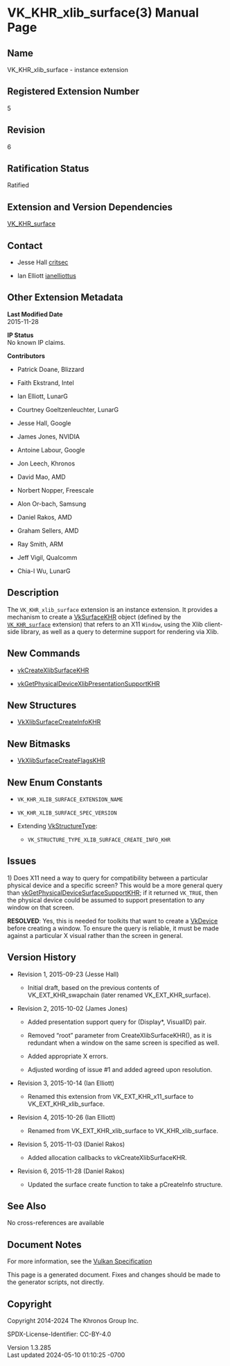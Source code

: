 # VK_KHR_xlib_surface(3) Manual Page

## Name

VK_KHR_xlib_surface - instance extension



## <a href="#_registered_extension_number" class="anchor"></a>Registered Extension Number

5

## <a href="#_revision" class="anchor"></a>Revision

6

## <a href="#_ratification_status" class="anchor"></a>Ratification Status

Ratified

## <a href="#_extension_and_version_dependencies" class="anchor"></a>Extension and Version Dependencies

[VK_KHR_surface](https://registry.khronos.org/vulkan/specs/1.3-extensions/man/html/VK_KHR_surface.html)  

## <a href="#_contact" class="anchor"></a>Contact

- Jesse Hall <a
  href="https://github.com/KhronosGroup/Vulkan-Docs/issues/new?body=%5BVK_KHR_xlib_surface%5D%20@critsec%0A*Here%20describe%20the%20issue%20or%20question%20you%20have%20about%20the%20VK_KHR_xlib_surface%20extension*"
  target="_blank" rel="nofollow noopener"><em></em>critsec</a>

- Ian Elliott <a
  href="https://github.com/KhronosGroup/Vulkan-Docs/issues/new?body=%5BVK_KHR_xlib_surface%5D%20@ianelliottus%0A*Here%20describe%20the%20issue%20or%20question%20you%20have%20about%20the%20VK_KHR_xlib_surface%20extension*"
  target="_blank" rel="nofollow noopener"><em></em>ianelliottus</a>

## <a href="#_other_extension_metadata" class="anchor"></a>Other Extension Metadata

**Last Modified Date**  
2015-11-28

**IP Status**  
No known IP claims.

**Contributors**  
- Patrick Doane, Blizzard

- Faith Ekstrand, Intel

- Ian Elliott, LunarG

- Courtney Goeltzenleuchter, LunarG

- Jesse Hall, Google

- James Jones, NVIDIA

- Antoine Labour, Google

- Jon Leech, Khronos

- David Mao, AMD

- Norbert Nopper, Freescale

- Alon Or-bach, Samsung

- Daniel Rakos, AMD

- Graham Sellers, AMD

- Ray Smith, ARM

- Jeff Vigil, Qualcomm

- Chia-I Wu, LunarG

## <a href="#_description" class="anchor"></a>Description

The `VK_KHR_xlib_surface` extension is an instance extension. It
provides a mechanism to create a [VkSurfaceKHR](https://registry.khronos.org/vulkan/specs/1.3-extensions/man/html/VkSurfaceKHR.html)
object (defined by the [`VK_KHR_surface`](https://registry.khronos.org/vulkan/specs/1.3-extensions/man/html/VK_KHR_surface.html)
extension) that refers to an X11 `Window`, using the Xlib client-side
library, as well as a query to determine support for rendering via Xlib.

## <a href="#_new_commands" class="anchor"></a>New Commands

- [vkCreateXlibSurfaceKHR](https://registry.khronos.org/vulkan/specs/1.3-extensions/man/html/vkCreateXlibSurfaceKHR.html)

- [vkGetPhysicalDeviceXlibPresentationSupportKHR](https://registry.khronos.org/vulkan/specs/1.3-extensions/man/html/vkGetPhysicalDeviceXlibPresentationSupportKHR.html)

## <a href="#_new_structures" class="anchor"></a>New Structures

- [VkXlibSurfaceCreateInfoKHR](https://registry.khronos.org/vulkan/specs/1.3-extensions/man/html/VkXlibSurfaceCreateInfoKHR.html)

## <a href="#_new_bitmasks" class="anchor"></a>New Bitmasks

- [VkXlibSurfaceCreateFlagsKHR](https://registry.khronos.org/vulkan/specs/1.3-extensions/man/html/VkXlibSurfaceCreateFlagsKHR.html)

## <a href="#_new_enum_constants" class="anchor"></a>New Enum Constants

- `VK_KHR_XLIB_SURFACE_EXTENSION_NAME`

- `VK_KHR_XLIB_SURFACE_SPEC_VERSION`

- Extending [VkStructureType](https://registry.khronos.org/vulkan/specs/1.3-extensions/man/html/VkStructureType.html):

  - `VK_STRUCTURE_TYPE_XLIB_SURFACE_CREATE_INFO_KHR`

## <a href="#_issues" class="anchor"></a>Issues

1\) Does X11 need a way to query for compatibility between a particular
physical device and a specific screen? This would be a more general
query than
[vkGetPhysicalDeviceSurfaceSupportKHR](https://registry.khronos.org/vulkan/specs/1.3-extensions/man/html/vkGetPhysicalDeviceSurfaceSupportKHR.html);
if it returned `VK_TRUE`, then the physical device could be assumed to
support presentation to any window on that screen.

**RESOLVED**: Yes, this is needed for toolkits that want to create a
[VkDevice](https://registry.khronos.org/vulkan/specs/1.3-extensions/man/html/VkDevice.html) before creating a window. To ensure the query
is reliable, it must be made against a particular X visual rather than
the screen in general.

## <a href="#_version_history" class="anchor"></a>Version History

- Revision 1, 2015-09-23 (Jesse Hall)

  - Initial draft, based on the previous contents of
    VK_EXT_KHR_swapchain (later renamed VK_EXT_KHR_surface).

- Revision 2, 2015-10-02 (James Jones)

  - Added presentation support query for (Display\*, VisualID) pair.

  - Removed “root” parameter from CreateXlibSurfaceKHR(), as it is
    redundant when a window on the same screen is specified as well.

  - Added appropriate X errors.

  - Adjusted wording of issue \#1 and added agreed upon resolution.

- Revision 3, 2015-10-14 (Ian Elliott)

  - Renamed this extension from VK_EXT_KHR_x11_surface to
    VK_EXT_KHR_xlib_surface.

- Revision 4, 2015-10-26 (Ian Elliott)

  - Renamed from VK_EXT_KHR_xlib_surface to VK_KHR_xlib_surface.

- Revision 5, 2015-11-03 (Daniel Rakos)

  - Added allocation callbacks to vkCreateXlibSurfaceKHR.

- Revision 6, 2015-11-28 (Daniel Rakos)

  - Updated the surface create function to take a pCreateInfo structure.

## <a href="#_see_also" class="anchor"></a>See Also

No cross-references are available

## <a href="#_document_notes" class="anchor"></a>Document Notes

For more information, see the <a
href="https://registry.khronos.org/vulkan/specs/1.3-extensions/html/vkspec.html#VK_KHR_xlib_surface"
target="_blank" rel="noopener">Vulkan Specification</a>

This page is a generated document. Fixes and changes should be made to
the generator scripts, not directly.

## <a href="#_copyright" class="anchor"></a>Copyright

Copyright 2014-2024 The Khronos Group Inc.

SPDX-License-Identifier: CC-BY-4.0

Version 1.3.285  
Last updated 2024-05-10 01:10:25 -0700
